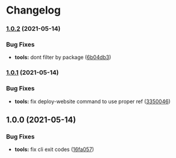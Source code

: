 # Changelog

### [1.0.2](https://www.github.com/ipfs-shipyard/nft.storage/compare/tools-v1.0.1...tools-v1.0.2) (2021-05-14)


### Bug Fixes

* **tools:** dont filter by package ([6b04db3](https://www.github.com/ipfs-shipyard/nft.storage/commit/6b04db36f00e9ac18b2d479fa4db36032e087157))

### [1.0.1](https://www.github.com/ipfs-shipyard/nft.storage/compare/tools-v1.0.0...tools-v1.0.1) (2021-05-14)


### Bug Fixes

* **tools:** fix deploy-website command to use proper ref ([3350046](https://www.github.com/ipfs-shipyard/nft.storage/commit/3350046f7d302ba8e8967a4b2e6923cd508634bd))

## 1.0.0 (2021-05-14)


### Bug Fixes

* **tools:** fix cli exit codes ([16fa057](https://www.github.com/ipfs-shipyard/nft.storage/commit/16fa0574c8bd35553c6254b06ffdfd457f3b5474))
